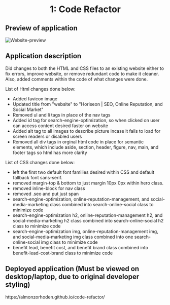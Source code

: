 <h1 align = "center" > 1: Code Refactor </h1>

<h2> Preview of application </h2>

![Website-preview](https://user-images.githubusercontent.com/61447353/103180125-dc004e80-4860-11eb-84e4-0b220c312ace.PNG)

<h2> Application description </h2>

Did changes to both the HTML and CSS files to an existing website either to fix errors, improve website, or remove redundant code to make it cleaner. 
Also, added comments within the code of what changes were done.

List of Html changes done below:
 * Added favicon image
 * Updated title from "website" to "Horiseon | SEO, Online Reputation, and Social Market"
 * Removed ul and li tags in place of the nav tags
 * Added id tag for search-engine-optimization, so when clicked on user can access content desired faster on website
 * Added alt tag to all images to describe picture incase it fails to load for screen readers or disabled users
 * Removed all div tags in orginal html code in place for semantic elements, which include aside, section, header, figure, nav, main, and footer tags so html has more clarity
 
 List of CSS changes done below:
 
 * left the first two default font families desired within CSS and default fallback font sans-serif.
 * removed margin-top & bottom to just margin 10px 0px within hero class.
 * removed inline-block for nav class 
 * removed .seo and put just span 
 * search-engine-optimization, online-reputation-management, and social-media-marketing class combined into search-online-social class to minimize code
 * search-engine-optimization h2, online-reputation-management h2, and social-media-marketing h2 class combined into search-online-social h2 class to minimize code 
 * search-engine-optimization img, online-reputation-management img, and social-media-marketing img class combined into one search-online-social img class to minimize code
 * benefit lead, benefit cost, and benefit brand class combined into benefit-lead-cost-brand class to minimize code 
 
<h2> Deployed application (Must be viewed on desktop/laptop, due to original developer styling)  </h2> https://almonzorhoden.github.io/code-refactor/ 
